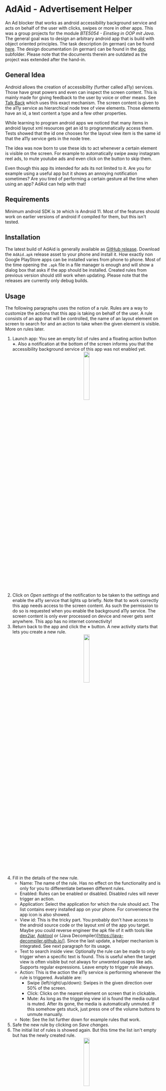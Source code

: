 # AdAid - Advertisement Helper
An Ad blocker that works as android accessibility background service and acts on behalf of the user with clicks, swipes or more in other apps.
This was a group projects for the module _BTE5054 - Einstieg in OOP mit Java_. The general goal was to design an arbitrary android app that is build with object oriented principles. The task description (in german) can be found [here](./doc/Miniprojekt_EOOPJ_FS22.pdf). The design documentation (in german) can be found in the [doc](./doc) subfolder. Please note that the documents therein are outdated as the project was extended after the hand-in.

## General Idea
Android allows the creation of accessibility (further called a11y) services. Those have great powers and even can inspect the screen content. This is mainly made for giving feedback to the user by voice or other means. See [Talk Back](https://play.google.com/store/apps/details?id=com.google.android.marvin.talkback) which uses this exact mechanism. The screen content is given to the a11y service as hierarchical node tree of view elements. Those elements have an id, a text content a type and a few other properties.

While learning to program android apps we noticed that many items in android layout xml resources get an id to programmatically access them. Tests showed that the id one chooses for the layout view item is the same id that the a11y service gets in the node tree.

The idea was now born to use these ids to act whenever a certain element is visible on the screen. For example to automatically swipe away instagram reel ads, to mute youtube ads and even click on the button to skip them.

Even though this app its intended for ads its not limited to it. Are you for example using a useful app but it shows an annoying notification sometimes? Are you tired of performing a certain gesture all the time when using an app? AdAid can help with that!

## Requirements
Minimum android SDK is `30` which is Android 11. Most of the features should work on earlier versions of android if compiled for them, but this isn't tested.

## Installation
The latest build of AdAid is generally available as [GitHub release](https://github.com/NikLeberg/AdAid/releases). Download the `AdAid.apk` release asset to your phone and install it. How exactly non Google PlayStore apps can be installed varies from phone to phone. Most of the time opening the `.apk` file in a file manager is enough and will show a dialog box that asks if the app should be installed. Created rules from previous version should still work when updating. Please note that the releases are currently only debug builds.

## Usage
The following paragraphs uses the notion of a _rule_. Rules are a way to customize the actions that this app is taking on behalf of the user. A rule consists of an app that will be controlled, the name of an layout element on screen to search for and an action to take when the given element is visible. More on rules later.

1. Launch app: You see an empty list of rules and a floating action button __+__. Also a notification at the bottom of the screen informs you that the accessibility background service of this app was not enabled yet. [<center><img src="./doc/images/screenshot_launch_app_empty.png" width="20%"/></center>](./doc/images/screenshot_launch_app_empty.png)
2. Click on _Open settings_ of the notification to be taken to the settings and enable the a11y service that lights up briefly. Note that to work correctly this app needs access to the screen content. As such the permission to do so is requested when you enable the background a11y service. The screen content is only ever processed on device and never gets sent anywhere. This app has no internet connectivity!
3. Return back to the app and click the __+__ button. A new activity starts that lets you create a new rule. [<center><img src="./doc/images/screenshot_create_new_rule.png" width="20%"/></center>](./doc/images/screenshot_create_new_rule.png)
4. Fill in the details of the new rule.
    - Name: The name of the rule. Has no effect on the functionality and is only for you to differentiate between different rules.
    - Enabled: Rules can be enabled or disabled. Disabled rules will never trigger an action.
    - Application: Select the application for which the rule should act. The list contains every installed app on your phone. For convenience the app icon is also showed.
    - View id: This is the tricky part. You probably don't have access to the android source code or the layout xml of the app you target. Maybe you could reverse engineer the apk file of it with tools like [dex2jar](https://github.com/pxb1988/dex2jar), [Apktool](https://ibotpeaches.github.io/Apktool/) or (Java Decompiler)[https://java-decompiler.github.io/]. Since the last update, a helper mechanism is integrated. See next paragraph for its usage.
    - Text to search inside view: Optionally the rule can be made to only trigger when a specific text is found. This is useful when the target view is often visible but not always for _unwanted_ usages like ads. Supports regular expressions. Leave empty to trigger rule always.
    - Action: This is the action the a11y service is performing whenever the rule is triggered. Available are:
        - Swipe (left/right/up/down): Swipes in the given direction over 50% of the screen.
        - Click: Clicks on the nearest element on screen that in clickable.
        - Mute: As long as the triggering view id is found the media output is muted. After its gone, the media is automatically unmuted. If this somehow gets stuck, just press one of the volume buttons to unmute manually.
    - Note: See the list further down for example rules that work.
5. Safe the new rule by clicking on _Save changes_.
6. The initial list of rules is showed again. But this time the list isn't empty but has the newly created rule. [<center><img src="./doc/images/screenshot_app_with_instagram_rule.png" width="20%"/></center>](./doc/images/screenshot_app_with_instagram_rule.png)
- Tapping on the rule opens an activity to edit it in the same way as when the rule was created.
- To quickly enable or disable rules, use the slider directly shown in the rule list.
- To delete a rule, tap on it and click the bottom _Delete rule_ button.
- All enabled rules are picked up by the background a11y service and triggered when the conditions match.

### Rule Helper
The rule helper is a small helper that allows you to easily create rules. It is accessible by tapping the __?__ button in the top right corner while creating or editing a rule. It helps you to find values for __app name__, __view id__ and __view text__. Because those are non trivial to find with no access to the application sourcecode.
1. Start by editing an existing rule or creating a new one.
2. Tap on the __?__ button in the top right corner.
3. The helper will launch and show you a explanatory dialog. It asks you to confirm the activation of the helper mechanisms with a click on __Activate__. Do so. [<center><img src="./doc/images/screenshot_helper_dialog.png" width="20%"/></center>](./doc/images/screenshot_helper_dialog.png)
4. After activation, the AdAid app will minimize itself and bring you back to your home screen. It also creates a notification that when tapping would bring you back to the rule helper. Sometimes, primarily on newer android versions, the notification is not shown. In that case, ensure that __do not disturb__ mode is not enabled and / or check the notification permissions (Something along the lines of `Settings -> Apps -> AdAid -> Manage notifications -> Enable`).
5. Navigate to the app you want to create a rule for. For the sake of this example we will use the Clock app. [<center><img src="./doc/images/screenshot_helper_app.png" width="20%"/></center>](./doc/images/screenshot_helper_app.png)
6. When the view you want to manipulate and create a rule for is visible, tap on the mentioned notification. In our example we want to automatically enable all alarms i.e. click on the sliders. As the slider is already visible we can open the notification drawer and tap the notification. [<center><img src="./doc/images/screenshot_helper_notification.png" width="20%"/></center>](./doc/images/screenshot_helper_notification.png)
7. The rule helper is brought to the foreground and presents you a list of all views (with id and text) that were visible on screen before the notification was tapped. The hierarchy of the views is represented with an increasing indentation. Not all views have a view id. Those that have none are listed with __--no id--__ and only serve the purpose of representing the hierarchy. [<center><img src="./doc/images/screenshot_helper_capture2.png" width="20%"/></center>](./doc/images/screenshot_helper_capture2.png)
8. Select a view from the list and click on it. Selecting could be made with the strategy of looking at the text you saw in the app (for example _Skip Ad_) or for an id that has a meaningful name (for example _skip_ad_button_, [developers seem to be terribly honest :)]). For the Clock example we would choose the view with id _onoff_ as it seems to indicate a slider.
9. After clicking the view in the list, the helper will close and you will be back at the rule edit or creation screen. But now the values for __app name__, __view id__ and __view text__ are filled in. In our example those values would be _com.android.deskclock_, _onoff_ and _OFF_.
- Please note that not all views are represented in the hierarchy the a11y service receives from the android system. This could either be because the app implemented custom views that don't provide the recommended a11y information, or the view was deemed not important for a11y purposes and was left out explicitly by the app developer(s). For example the YouTube app and its new _Shorts_ video content: When instead of an actual short an advertisement is shown, the a11y information is incomplete / sparse and therefore it is not possible to detect and react to that. (Maybe that's intentional, but I don't know.)

### Example Rules
| Name            | App                        | View id              | Text          | Action     | Note | See in action |
|-----------------|----------------------------|----------------------|---------------|------------|------|---------------|
| Instagram Story | com.instagram.android      | reel_viewer_subtitle | `Sponsored.*` | Swipe left | Swipes sponsored stories away. | [recording](./doc/videos/instagram.mp4) |
| Instagram Reel  | com.instagram.android      | subtitle_text        | `Sponsored.*` | Swipe up   | Swipes sponsored reels away. |               |
| YouTube Click   | com.google.android.youtube | skip_ad_button_text  | `.*[sS]kip.*` | Click      | As soon as the ad(s) can be skipped (~5 s) they are skipped. | [recording](./doc/videos/youtube.mp4) |
| YouTube Mute    | com.google.android.youtube | ad_progress_text     |               | Mute       | For the duration of ad(s) the media output is muted. |               |

## License
[MIT](LICENSE) © [N. Leuenberger](mailto:leuen4@bfh.ch), [A. Reusser](mailto:reusa1@bfh.ch).
